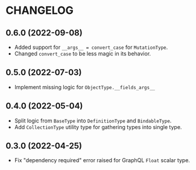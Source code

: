 # CHANGELOG

## 0.6.0 (2022-09-08)

- Added support for `__args__ = convert_case` for `MutationType`.
- Changed `convert_case` to be less magic in its behavior.


## 0.5.0 (2022-07-03)

- Implement missing logic for `ObjectType.__fields_args__`


## 0.4.0 (2022-05-04)

- Split logic from `BaseType` into `DefinitionType` and `BindableType`.
- Add `CollectionType` utility type for gathering types into single type.


## 0.3.0 (2022-04-25)

- Fix "dependency required" error raised for GraphQL `Float` scalar type.

